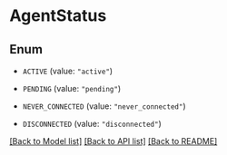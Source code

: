 # AgentStatus

## Enum


* `ACTIVE` (value: `"active"`)

* `PENDING` (value: `"pending"`)

* `NEVER_CONNECTED` (value: `"never_connected"`)

* `DISCONNECTED` (value: `"disconnected"`)


[[Back to Model list]](../README.md#documentation-for-models) [[Back to API list]](../README.md#documentation-for-api-endpoints) [[Back to README]](../README.md)


